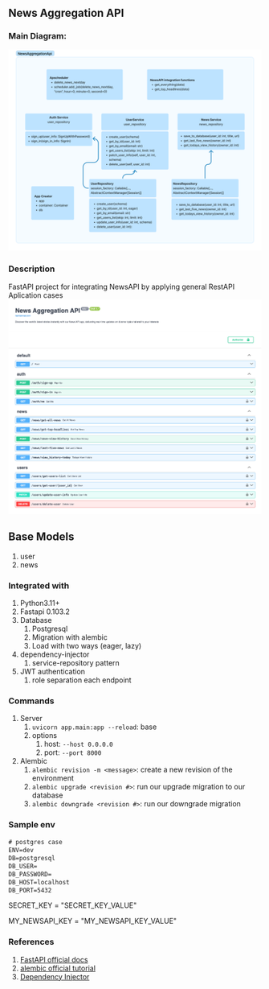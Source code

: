## News Aggregation API

### Main Diagram:
![alt text](diagram.png "Main Diagram")

### Description
FastAPI project for integrating NewsAPI by applying general RestAPI Aplication cases
![alt text](doc/image/openapi-docs.png "Swagger docs")

## Base Models
1. user
2. news

### Integrated with
1. Python3.11+
2. Fastapi 0.103.2
3. Database
   1. Postgresql
   2. Migration with alembic
   3. Load with two ways (eager, lazy)
4. dependency-injector
   1. service-repository pattern
5. JWT authentication
   1. role separation each endpoint


### Commands
1. Server
     1. `uvicorn app.main:app --reload`: base
     2. options
        1. host: `--host 0.0.0.0`
        2. port: `--port 8000`
2. Alembic
    1. `alembic revision -m <message>`: create a new revision of the environment
	2. `alembic upgrade <revision #>`: run our upgrade migration to our database
	3. `alembic downgrade <revision #>`: run our downgrade migration



### Sample env
```dotenv
# postgres case
ENV=dev
DB=postgresql
DB_USER=
DB_PASSWORD=
DB_HOST=localhost
DB_PORT=5432
```
SECRET_KEY = "SECRET_KEY_VALUE"

MY_NEWSAPI_KEY = "MY_NEWSAPI_KEY_VALUE"

### References
1. [FastAPI official docs](https://fastapi.tiangolo.com/)
2. [alembic official tutorial](https://alembic.sqlalchemy.org/en/latest/tutorial.html)
3. [Dependency Injector](https://python-dependency-injector.ets-labs.org/)
